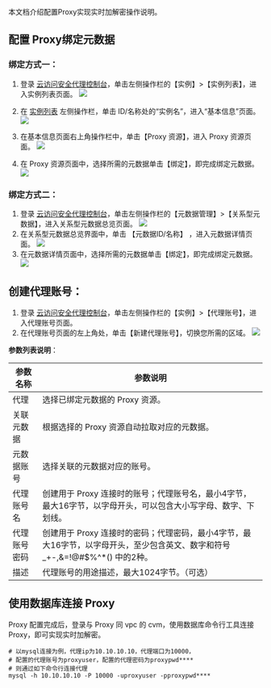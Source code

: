 本文档介绍配置Proxy实现实时加解密操作说明。

##  配置 Proxy绑定元数据
### 绑定方式一：
  1. 登录 [云访问安全代理控制台](https://console.cloud.tencent.com/casb)，单击左侧操作栏的【实例】>【实例列表】，进入实例列表页面。
 ![](https://main.qcloudimg.com/raw/83a7997f214dfc3dc92fa0b2bdbe897f.jpg) 
 
2. 在 [实例列表](https://console.cloud.tencent.com/casb) 左侧操作栏，单击 ID/名称处的“实例名”，进入“基本信息”页面。
 ![](https://main.qcloudimg.com/raw/f650193f1b85df3aed750a8c61e6862b.png)
3. 在基本信息页面右上角操作栏中，单击【Proxy 资源】，进入 Proxy 资源页面。
![](https://main.qcloudimg.com/raw/90c6b89e98040f7da51dc9ae4dd971a1.png)
4. 在 Proxy 资源页面中，选择所需的元数据单击【绑定】，即完成绑定元数据。
![](https://main.qcloudimg.com/raw/301f9ad5613eb4a1ea75b7f4dc9e625f.jpg)


### 绑定方式二：
 1. 登录 [云访问安全代理控制台](https://console.cloud.tencent.com/casb)，单击左侧操作栏的【元数据管理】>【关系型元数据】，进入关系型元数据总览页面。
 ![](https://main.qcloudimg.com/raw/6a08f0aadfc71b4add96b15169a7ed91.jpg)
 2. 在关系型元数据总览界面中，单击 【元数据ID/名称】 ，进入元数据详情页面。
 ![](https://main.qcloudimg.com/raw/fbf5d8f5db7ac7c402663ef386a13f16.jpg) 
 3. 在元数据详情页面中，选择所需的元数据单击【绑定】，即完成绑定元数据。
 ![](https://main.qcloudimg.com/raw/2ba8d987d1f86e50251205518833de0c.jpg)

## 创建代理账号：
1. 登录 [云访问安全代理控制台](https://console.cloud.tencent.com/casb)，单击左侧操作栏的【实例】>【代理账号】，进入代理账号页面。
2. 在代理账号页面的左上角处，单击【新建代理账号】，切换您所需的区域。
![](https://main.qcloudimg.com/raw/2de69e522fe728ed3c6af0a5e281ea19.png)

**参数列表说明**：

| 参数名称     | 参数说明                                                     |
| ------------ | ------------------------------------------------------------ |
| 代理         | 选择已绑定元数据的 Proxy 资源。                              |
| 关联元数据   | 根据选择的 Proxy 资源自动拉取对应的元数据。                  |
| 元数据账号   | 选择关联的元数据对应的账号。                                 |
| 代理账号名   | 创建用于 Proxy 连接时的账号；代理账号名，最小4字节，最大16字节，以字母开头，可以包含大小写字母、数字、下划线。 |
| 代理账号密码 | 创建用于 Proxy 连接时的密码；代理密码，最小4字节，最大16字节，以字母开头，至少包含英文、数字和符号 _+-,&=!@#$%^*() 中的2种。 |
| 描述         | 代理账号的用途描述，最大1024字节。（可选）                   |

## 使用数据库连接 Proxy
Proxy 配置完成后，登录与 Proxy 同 vpc 的 cvm，使用数据库命令行工具连接 Proxy，即可实现实时加解密。
```
# 以mysql连接为例，代理ip为10.10.10.10，代理端口为10000，
# 配置的代理账号为proxyuser，配置的代理密码为proxypwd****
# 则通过如下命令行连接代理
mysql -h 10.10.10.10 -P 10000 -uproxyuser -pproxypwd****
```
